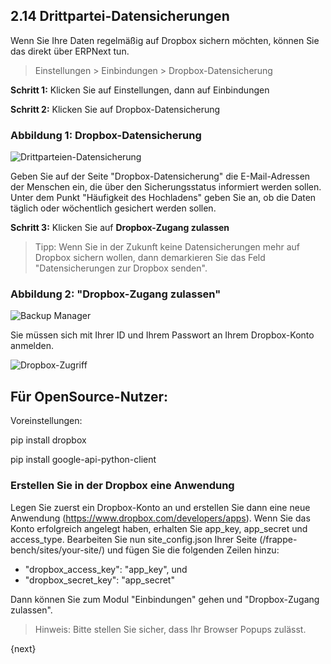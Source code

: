 ## 2.14 Drittpartei-Datensicherungen

Wenn Sie Ihre Daten regelmäßig auf Dropbox sichern möchten, können Sie das direkt über ERPNext tun.

> Einstellungen > Einbindungen > Dropbox-Datensicherung

**Schritt 1:** Klicken Sie auf Einstellungen, dann auf Einbindungen

**Schritt 2:** Klicken Sie auf Dropbox-Datensicherung

### Abbildung 1: Dropbox-Datensicherung

![Drittparteien-Datensicherung]({{docs_base_url}}/assets/old_images/erpnext/third-party-backups.png)

Geben Sie auf der Seite "Dropbox-Datensicherung" die E-Mail-Adressen der Menschen ein, die über den Sicherungsstatus informiert werden sollen. Unter dem Punkt "Häufigkeit des Hochladens" geben Sie an, ob die Daten täglich oder wöchentlich gesichert werden sollen.

**Schritt 3:** Klicken Sie auf **Dropbox-Zugang zulassen**

> Tipp: Wenn Sie in der Zukunft keine Datensicherungen mehr auf Dropbox sichern wollen, dann demarkieren Sie das Feld "Datensicherungen zur Dropbox senden".

### Abbildung 2: "Dropbox-Zugang zulassen"

![Backup Manager]({{docs_base_url}}/assets/old_images/erpnext/backup-manager.png)

Sie müssen sich mit Ihrer ID und Ihrem Passwort an Ihrem Dropbox-Konto anmelden.

![Dropbox-Zugriff]({{docs_base_url}}/assets/old_images/erpnext/dropbox-access.png)

## Für OpenSource-Nutzer:

Voreinstellungen:

pip install dropbox

pip install google-api-python-client

### Erstellen Sie in der Dropbox eine Anwendung

Legen Sie zuerst ein Dropbox-Konto an und erstellen Sie dann eine neue Anwendung (https://www.dropbox.com/developers/apps). Wenn Sie das Konto erfolgreich angelegt haben, erhalten Sie app_key, app_secret und access_type. Bearbeiten Sie nun site_config.json Ihrer Seite (/frappe-bench/sites/your-site/) und fügen Sie die folgenden Zeilen hinzu: 

* "dropbox_access_key": "app_key", und
* "dropbox_secret_key": "app_secret"

Dann können Sie zum Modul "Einbindungen" gehen und "Dropbox-Zugang zulassen".

> Hinweis: Bitte stellen Sie sicher, dass Ihr Browser Popups zulässt.

{next}
